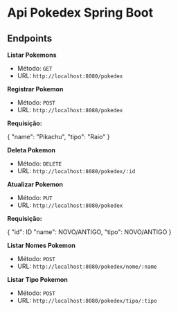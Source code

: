 # Api Pokedex Spring Boot

## Endpoints


**Listar Pokemons**

- Método: `GET`
- URL: `http://localhost:8080/pokedex`

**Registrar Pokemon**

- Método: `POST`
- URL: `http://localhost:8080/pokedex`

**Requisição:**

{
"name": "Pikachu",
"tipo": "Raio"
}

**Deleta Pokemon**

- Método: `DELETE`
- URL: `http://localhost:8080/pokedex/:id`

**Atualizar Pokemon**

- Método: `PUT`
- URL: `http://localhost:8080/pokedex`


**Requisição:**

{
"id": ID
"name": NOVO/ANTIGO,
"tipo": NOVO/ANTIGO
}

**Listar Nomes Pokemon**

- Método: `POST`
- URL: `http://localhost:8080/pokedex/nome/:name`

**Listar Tipo Pokemon**

- Método: `POST`
- URL: `http://localhost:8080/pokedex/tipo/:tipo`
